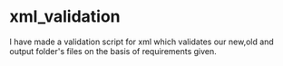 # xml_validation
I have made a validation script for xml which validates our new,old and output folder's files on the basis of requirements given.
